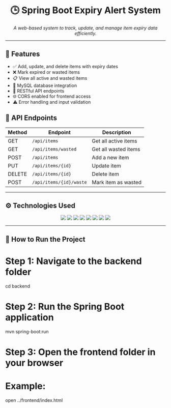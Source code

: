 <h1 align="center">🕒 Spring Boot Expiry Alert System</h1>
<p align="center"><em>A web-based system to track, update, and manage item expiry data efficiently.</em></p>

---

## 🔧 Features

- ✅ Add, update, and delete items with expiry dates  
- ❌ Mark expired or wasted items  
- 📋 View all active and wasted items  
- 💾 MySQL database integration  
- 🔗 RESTful API endpoints  
- 🌐 CORS enabled for frontend access  
- ⚠️ Error handling and input validation  


## 🔌 API Endpoints

| Method | Endpoint                | Description              |
|--------|-------------------------|--------------------------|
| GET    | `/api/items`            | Get all active items     |
| GET    | `/api/items/wasted`     | Get all wasted items     |
| POST   | `/api/items`            | Add a new item           |
| PUT    | `/api/items/{id}`       | Update item              |
| DELETE | `/api/items/{id}`       | Delete item              |
| POST   | `/api/items/{id}/waste` | Mark item as wasted      |

---

## ⚙️ Technologies Used

<div align="center">

<img src="https://img.shields.io/badge/Java-%23ED8B00?style=for-the-badge&logo=java&logoColor=white" />
<img src="https://img.shields.io/badge/Spring_Boot-%236DB33F?style=for-the-badge&logo=spring-boot&logoColor=white" />
<img src="https://img.shields.io/badge/MySQL-%2300f?style=for-the-badge&logo=mysql&logoColor=white" />
<img src="https://img.shields.io/badge/Maven-%23C71A36?style=for-the-badge&logo=apache-maven&logoColor=white" />
<img src="https://img.shields.io/badge/Lombok-%23FF8000?style=for-the-badge&logoColor=white" />
<img src="https://img.shields.io/badge/HTML5-%23E34F26?style=for-the-badge&logo=html5&logoColor=white" />
<img src="https://img.shields.io/badge/CSS3-%231572B6?style=for-the-badge&logo=css3&logoColor=white" />
<img src="https://img.shields.io/badge/JavaScript-%23F7DF1E?style=for-the-badge&logo=javascript&logoColor=black" />

</div>

---

## 🚀 How to Run the Project

# Step 1: Navigate to the backend folder
cd backend

# Step 2: Run the Spring Boot application
mvn spring-boot:run

# Step 3: Open the frontend folder in your browser
# Example:
open ../frontend/index.html
